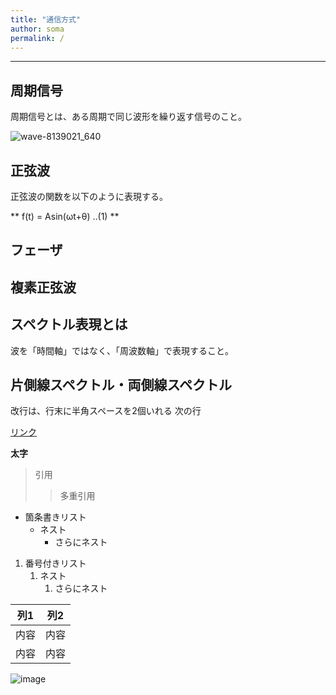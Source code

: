 ```yaml
---
title: "通信方式"
author: soma
permalink: /
---
```







---

## 周期信号
周期信号とは、ある周期で同じ波形を繰り返す信号のこと。

![wave-8139021_640](https://github.com/SOMAggg/Create_WebSite/assets/167855712/d3a90167-645f-4d2d-bd7f-c6a842bdc297)


## 正弦波
正弦波の関数を以下のように表現する。

** f(t) = Asin(ωt+θ) ‥(1) **

## フェーザ  

## 複素正弦波  

## スペクトル表現とは
波を「時間軸」ではなく、「周波数軸」で表現すること。

## 片側線スペクトル・両側線スペクトル  



改行は、行末に半角スペースを2個いれる
次の行

[リンク](https://www.google.co.jp/)

**太字**

> 引用
>> 多重引用


- 箇条書きリスト
  - ネスト
    - さらにネスト


1. 番号付きリスト
   1. ネスト
      1. さらにネスト


| 列1  | 列2  |
|-----|-----|
| 内容  | 内容  |
| 内容  | 内容  |

![image](/Create_WebSite/assets/images/logo-150.png)
